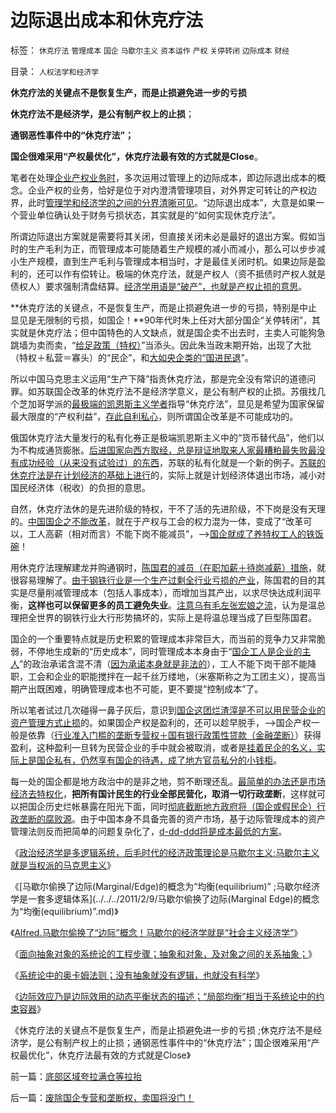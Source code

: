 # 边际退出成本和休克疗法

标签： `休克疗法` `管理成本` `国企` `马歇尔主义` `资本运作` `产权` `关停转闭` `边际成本` `财经` 

目录： `人权法学和经济学`

**休克疗法的关键点不是恢复生产，而是止损避免进一步的亏损**

**休克疗法不是经济学，是公有制产权上的止损**；

**通钢恶性事件中的“休克疗法”；**

**国企很难采用“产权最优化”，休克疗法最有效的方式就是Close**。

笔者在处理[企业产权业务时](../../../2010/12/13/呼吁股市计划经济的市场公害.md)，多次运用过管理上的边际成本，即边际退出成本的概念。企业产权的业务，恰好是位于对内澄清管理项目，对外界定可转让的产权边界，此时[管理学和经济学的之间的分界清晰可见](../../../2010/1/22/管理学向经济学靠拢“产权细分”.md)。“边际退出成本”，大意是如果一个营业单位确认处于财务亏损状态，其实就是的“如何实现休克疗法”。

所谓边际退出方案就是需要将其关闭，但直接关闭未必是最好的退出方案。假如当时的生产毛利为正，而管理成本可能随着生产规模的减小而减小，那么可以步步减小生产规模，直到生产毛利与管理成本相当时，才是最佳关闭时机。如果边际是盈利的，还可以作有偿转让。极端的休克疗法，就是产权人（资不抵债时产权人就是债权人）要求强制清盘结算。[经济学用语是“破产”，也就是产权止损的意思](../../../2009/2/21/进化论：死亡是为了生存，经济中的淘汰和破产.md)。

**休克疗法的关键点，不是恢复生产，而是止损避免进一步的亏损，特别是中止显见是无限制的亏损，如国企！**90年代时朱上任对大部分国企“关停转闭”，其实就是休克疗法；但中国特色的人文缺点，就是国企卖不出去时，主卖人可能狗急跳墙为卖而卖，“[给足政策（特权）](../../../2009/7/31/特权的经济学含义及利益演绎.md)”当添头。因此朱当政末期开始，出现了大批（特权＋私营＝寡头）的“民企”，和[大如央企类的“国进民退](../../../2010/2/22/为什么三亚春节晒白肉成为时尚.md)”。

所以中国马克思主义运用“生产下降”指责休克疗法，那是完全没有常识的道德问罪。如苏联国企改革的休克疗法不是经济学意义，是公有制产权的止损。苏俄找几个芝加哥学派的[最极端的凯恩斯主义学者](http://darthvad.blog.163.com/blog/static/53399470200953111452935/)指导“休克疗法”，显见是希望为国家保留最大限度的“产权利益”，[存此自利私心](http://darthvad.blog.sohu.com/161146952.html)，则所谓国企改革是不可能成功的。

俄国休克疗法大量发行的私有化券正是极端凯恩斯主义中的“货币替代品”，他们以为不构成通货膨胀。[后进国家向西方取经，总是辩证地取来人家最糟粕最失败最没有成功经验（从来没有试验过）的东西](../../../2010/6/24/中国哲学家泛滥成灾的原因.md)，苏联的私有化就是一个新的例子。[苏联的休克疗法是在计划经济的基础上进行](../../../2008/12/18/俄罗斯休克疗法可能被妖魔化了.md)的，实际上就是计划经济体退出市场，减小对国民经济体（税收）的负担的意思。

自然，休克疗法休的是先进阶级的特权，干不了活的先进阶级，不下岗是没有天理的。[中国国企之不能改革](../../../2010/10/22/国企改革试点案例热点.md)，就在于产权与工会的权力混为一体，变成了“改革可以，工人高薪（相对而言）不能下岗不能减员”，——>[国企就成了养特权工人的铁饭碗](../../../2009/8/8/抵扣工人收入的“工人翻身做了企业的主人”.md)！

用休克疗法理解建龙并购通钢时，[陈国君的减员（在职加薪＋待岗减薪）措施](http://darthvad.blog.sohu.com/129363477.html)，就很容易理解了。[由于钢铁行业是一个生产过剩全行业亏损的产业](../../../2009/8/10/严重生产过剩的市场腐朽能化为神奇吗？.md)，陈国君的目的其实是尽量削减管理成本（包括人事成本），而增加当其产出，以求尽快达成利润平衡，**这样也可以保留更多的员工避免失业**。[注意乌有毛左张宏娘之流](http://hi.baidu.com/darthchn/blog/item/ed4ad95838c09f232934f03c.html)，认为是温总理把全世界的钢铁行业大行形势搞坏的，实际上是将温总理当成了巨型陈国君。

国企的一个重要特点就是历史积累的管理成本非常巨大，而当前的竞争力又非常脆弱，不停地生成新的“历史成本”，同时管理成本本身由于“[国企工人是企业的主人](../../../2009/8/8/抵扣工人收入的“工人翻身做了企业的主人”.md)”的政治承诺含混不清（[因为承诺本身就是非法的](http://hi.baidu.com/darthchn/blog/item/21b5146f94c3f4d381cb4a16.html)），工人不能下岗干部不能降职，工会和企业的职能搅拌在一起千丝万缕地，（米塞斯称之为工团主义），提高当期产出既困难，明确管理成本也不可能，更不要提“控制成本”了。

所以笔者试过几次碰得一鼻子灰后，意识到[国企这团烂渣滓是不可以用民营企业的资产管理方式止损](../../../2009/10/25/国企为什么无法重组.md)的。如果国企产权是盈利的，还可以趁早脱手，——>国企产权一般是依靠（[行业准入门槛的垄断专营权＋国有银行政策性贷款（金融垄断）](../../../2009/7/22/泥足巨人的垄断是否需要反垄断.md)）获得盈利，这种盈利一旦转为民营企业的手中就会被取消，或者是[挂着民企的名义，实际上是国企私有，仍然享有国企的待遇，成了地方官员私分的小钱柜](../../../2009/8/14/特权民企距离俄国式寡头有多远？.md)。

每一处的国企都是地方政治中的是非之地，剪不断理还乱。[最简单的办法还是市场经济去特权化](../../../2009/11/6/中国社会的解决方案只有一个.md)，**把所有国计民生的行业全部民营化，取消一切行政垄断**，这样就可以把国企历史烂帐暴露在阳光下面，同时[彻底截断地方政府将（国企或假民企）行政垄断的腐败源](../../../2009/10/20/踩钢丝现象，毒品效应和死亡循环.md)。由于中国本身不具备完善的资产市场，基于边际管理成本的资产管理法则反而把简单的问题复杂化了，[d-dd-ddd将是成本最低的方案](../../../2009/7/1/鼓吹子虚乌有的阶级斗争是社会自杀.md)。

《[政治经济学是多逻辑系统，后毛时代的经济政策理论是马歇尔主义;马歇尔主义就是当权派的马克思主义](../../../2011/2/9/Alfred马歇尔经济学&nbsp;Vs&nbsp;马克思主义.md)》

《[马歇尔偷换了边际(Marginal/Edge)的概念为“均衡(equilibrium)”
;马歇尔经济学是一套多逻辑体系](../../../2011/2/9/马歇尔偷换了边际(Marginal Edge)的概念为“均衡(equilibrium)”.md)》

《[Alfred.马歇尔偷换了“边际”概念！马歇尔的经济学就是“社会主义经济学”](../../../2011/2/9/瓦尔拉斯没有发现边际效用，A.马歇尔没有理解“边际”.md)》

《[面向抽象对象的系统论的工程步骤；抽象和对象，及对象之间的关系抽象；](../../../2011/2/10/面向抽象对象的经济学分析步骤.md)》

《[系统论中的奥卡姆法则；没有抽象就没有逻辑，也就没有科学](../../../2011/2/10/没有抽象就没有经济科学和奥卡姆法则.md)》

《[边际效应乃是边际效用的动态平衡状态的描述；“局部均衡”相当于系统论中的约束容器](../../../2011/2/10/经济学的科学方法论与量子力学相似.md)》

《休克疗法的关键点不是恢复生产，而是止损避免进一步的亏损
;休克疗法不是经济学，是公有制产权上的止损；通钢恶性事件中的“休克疗法”；国企很难采用“产权最优化”，休克疗法最有效的方式就是Close》

前一篇：[底部区域夸拉满仓等拉抬](../../../2011/2/11/底部区域夸拉满仓等拉抬.md)

后一篇：[废除国企专营和垄断权，卖国将没门！](../../../2011/2/11/废除国企专营和垄断权，卖国将没门！.md)